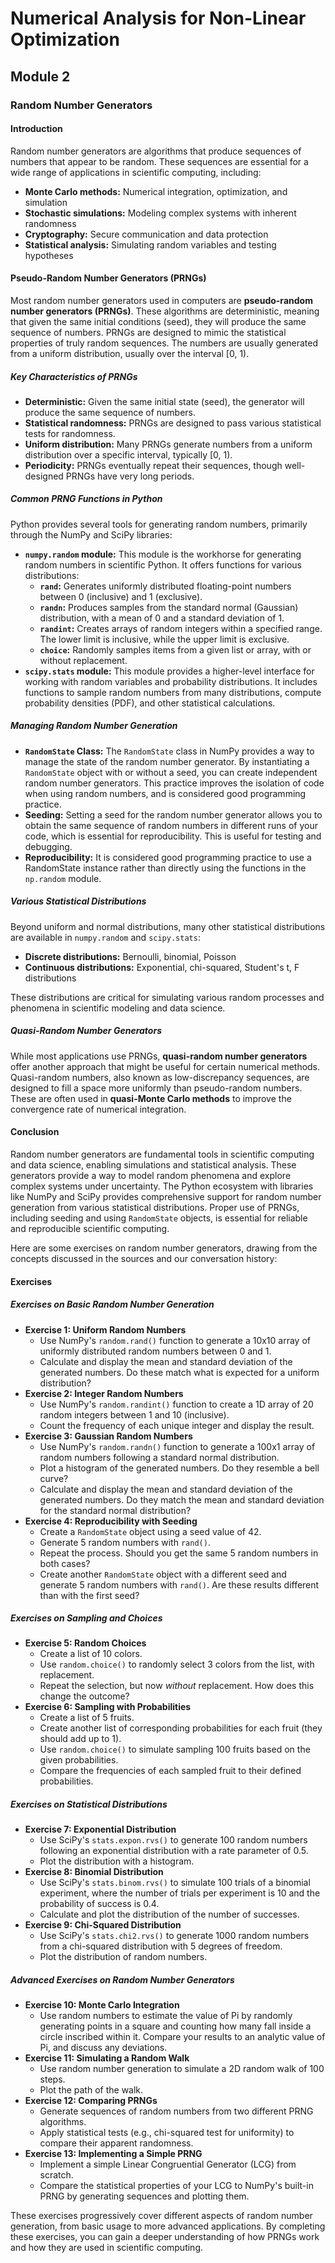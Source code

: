 # Numerical Analysis for Non-Linear Optimization

## Module 2

### Random Number Generators

#### Introduction

Random number generators are algorithms that produce sequences of numbers that appear to be random. These sequences are essential for a wide range of applications in scientific computing, including:

* **Monte Carlo methods:** Numerical integration, optimization, and simulation
* **Stochastic simulations:** Modeling complex systems with inherent randomness
* **Cryptography:** Secure communication and data protection
* **Statistical analysis:** Simulating random variables and testing hypotheses

#### Pseudo-Random Number Generators (PRNGs)

Most random number generators used in computers are **pseudo-random number generators (PRNGs)**. These algorithms are deterministic, meaning that given the same initial conditions (seed), they will produce the same sequence of numbers. PRNGs are designed to mimic the statistical properties of truly random sequences. The numbers are usually generated from a uniform distribution, usually over the interval [0, 1).

##### Key Characteristics of PRNGs

* **Deterministic:** Given the same initial state (seed), the generator will produce the same sequence of numbers.
* **Statistical randomness:** PRNGs are designed to pass various statistical tests for randomness.
* **Uniform distribution:** Many PRNGs generate numbers from a uniform distribution over a specific interval, typically [0, 1).
* **Periodicity:** PRNGs eventually repeat their sequences, though well-designed PRNGs have very long periods.

##### Common PRNG Functions in Python

Python provides several tools for generating random numbers, primarily through the NumPy and SciPy libraries:

* **`numpy.random` module:** This module is the workhorse for generating random numbers in scientific Python. It offers functions for various distributions:
  * **`rand`:** Generates uniformly distributed floating-point numbers between 0 (inclusive) and 1 (exclusive).
  * **`randn`:** Produces samples from the standard normal (Gaussian) distribution, with a mean of 0 and a standard deviation of 1.
  * **`randint`:** Creates arrays of random integers within a specified range. The lower limit is inclusive, while the upper limit is exclusive.
  * **`choice`:** Randomly samples items from a given list or array, with or without replacement.
* **`scipy.stats` module:** This module provides a higher-level interface for working with random variables and probability distributions. It includes functions to sample random numbers from many distributions, compute probability densities (PDF), and other statistical calculations.

##### Managing Random Number Generation

* **`RandomState` Class:** The `RandomState` class in NumPy provides a way to manage the state of the random number generator. By instantiating a `RandomState` object with or without a seed, you can create independent random number generators. This practice improves the isolation of code when using random numbers, and is considered good programming practice.
* **Seeding:** Setting a seed for the random number generator allows you to obtain the same sequence of random numbers in different runs of your code, which is essential for reproducibility. This is useful for testing and debugging.
* **Reproducibility:** It is considered good programming practice to use a RandomState instance rather than directly using the functions in the `np.random` module.

##### Various Statistical Distributions

Beyond uniform and normal distributions, many other statistical distributions are available in `numpy.random` and `scipy.stats`:

* **Discrete distributions:** Bernoulli, binomial, Poisson
* **Continuous distributions:** Exponential, chi-squared, Student's t, F distributions

These distributions are critical for simulating various random processes and phenomena in scientific modeling and data science.

##### Quasi-Random Number Generators

While most applications use PRNGs, **quasi-random number generators** offer another approach that might be useful for certain numerical methods. Quasi-random numbers, also known as low-discrepancy sequences, are designed to fill a space more uniformly than pseudo-random numbers. These are often used in **quasi-Monte Carlo methods** to improve the convergence rate of numerical integration.

#### Conclusion

Random number generators are fundamental tools in scientific computing and data science, enabling simulations and statistical analysis. These generators provide a way to model random phenomena and explore complex systems under uncertainty. The Python ecosystem with libraries like NumPy and SciPy provides comprehensive support for random number generation from various statistical distributions. Proper use of PRNGs, including seeding and using `RandomState` objects, is essential for reliable and reproducible scientific computing.

Here are some exercises on random number generators, drawing from the concepts discussed in the sources and our conversation history:

#### Exercises

##### Exercises on Basic Random Number Generation

* **Exercise 1: Uniform Random Numbers**
  * Use NumPy's `random.rand()` function to generate a 10x10 array of uniformly distributed random numbers between 0 and 1.
  * Calculate and display the mean and standard deviation of the generated numbers. Do these match what is expected for a uniform distribution?
* **Exercise 2: Integer Random Numbers**
  * Use NumPy's `random.randint()` function to create a 1D array of 20 random integers between 1 and 10 (inclusive).
  * Count the frequency of each unique integer and display the result.
* **Exercise 3: Gaussian Random Numbers**
  * Use NumPy's `random.randn()` function to generate a 100x1 array of random numbers following a standard normal distribution.
  * Plot a histogram of the generated numbers. Do they resemble a bell curve?
  * Calculate and display the mean and standard deviation of the generated numbers. Do they match the mean and standard deviation for the standard normal distribution?
* **Exercise 4: Reproducibility with Seeding**
  * Create a `RandomState` object using a seed value of 42.
  * Generate 5 random numbers with `rand()`.
  * Repeat the process. Should you get the same 5 random numbers in both cases?
  * Create another `RandomState` object with a different seed and generate 5 random numbers with `rand()`. Are these results different than with the first seed?

##### Exercises on Sampling and Choices

* **Exercise 5: Random Choices**
  * Create a list of 10 colors.
  * Use `random.choice()` to randomly select 3 colors from the list, with replacement.
  * Repeat the selection, but now *without* replacement. How does this change the outcome?
* **Exercise 6: Sampling with Probabilities**
  * Create a list of 5 fruits.
  * Create another list of corresponding probabilities for each fruit (they should add up to 1).
  * Use `random.choice()` to simulate sampling 100 fruits based on the given probabilities.
  * Compare the frequencies of each sampled fruit to their defined probabilities.

##### Exercises on Statistical Distributions

* **Exercise 7: Exponential Distribution**
  * Use SciPy's `stats.expon.rvs()` to generate 100 random numbers following an exponential distribution with a rate parameter of 0.5.
  * Plot the distribution with a histogram.
* **Exercise 8: Binomial Distribution**
  * Use SciPy's `stats.binom.rvs()` to simulate 100 trials of a binomial experiment, where the number of trials per experiment is 10 and the probability of success is 0.4.
  * Calculate and plot the distribution of the number of successes.
* **Exercise 9: Chi-Squared Distribution**
  * Use SciPy's `stats.chi2.rvs()` to generate 1000 random numbers from a chi-squared distribution with 5 degrees of freedom.
  * Plot the distribution of random numbers.

##### Advanced Exercises on Random Number Generators

* **Exercise 10: Monte Carlo Integration**
  * Use random numbers to estimate the value of Pi by randomly generating points in a square and counting how many fall inside a circle inscribed within it. Compare your results to an analytic value of Pi, and discuss any deviations.
* **Exercise 11: Simulating a Random Walk**
  * Use random number generation to simulate a 2D random walk of 100 steps.
  * Plot the path of the walk.
* **Exercise 12: Comparing PRNGs**
  * Generate sequences of random numbers from two different PRNG algorithms.
  * Apply statistical tests (e.g., chi-squared test for uniformity) to compare their apparent randomness.
* **Exercise 13: Implementing a Simple PRNG**
  * Implement a simple Linear Congruential Generator (LCG) from scratch.
  * Compare the statistical properties of your LCG to NumPy's built-in PRNG by generating sequences and plotting them.

These exercises progressively cover different aspects of random number generation, from basic usage to more advanced applications. By completing these exercises, you can gain a deeper understanding of how PRNGs work and how they are used in scientific computing.
